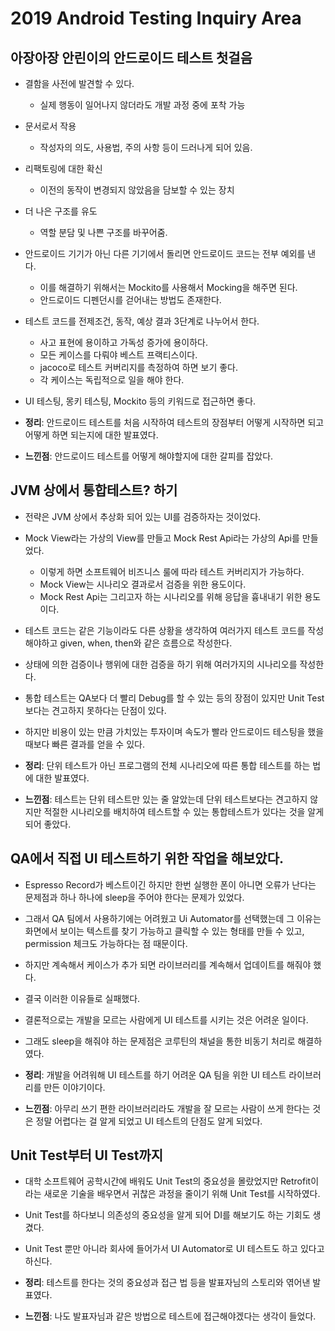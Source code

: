 # 2019 Android Testing Inquiry Area

## 아장아장 안린이의 안드로이드 테스트 첫걸음

* 결함을 사전에 발견할 수 있다.
    * 실제 행동이 일어나지 않더라도 개발 과정 중에 포착 가능
* 문서로서 작용
    * 작성자의 의도, 사용법, 주의 사항 등이 드러나게 되어 있음.
* 리팩토링에 대한 확신
    * 이전의 동작이 변경되지 않았음을 담보할 수 있는 장치
* 더 나은 구조를 유도
    * 역할 분담 및 나쁜 구조를 바꾸어줌.

* 안드로이드 기기가 아닌 다른 기기에서 돌리면 안드로이드 코드는 전부 예외를 낸다.
    * 이를 해결하기 위해서는 Mockito를 사용해서 Mocking을 해주면 된다.
    * 안드로이드 디펜던시를 걷어내는 방법도 존재한다.

* 테스트 코드를 전제조건, 동작, 예상 결과 3단계로 나누어서 한다.
    * 사고 표현에 용이하고 가독성 증가에 용이하다.
    * 모든 케이스를 다뤄야 베스트 프랙티스이다.
    * jacoco로 테스트 커버리지를 측정하여 하면 보기 좋다.
    * 각 케이스는 독립적으로 일을 해야 한다.

* UI 테스팅, 몽키 테스팅, Mockito 등의 키워드로 접근하면 좋다.

* **정리**: 안드로이드 테스트를 처음 시작하여 테스트의 장점부터 어떻게 시작하면 되고 어떻게 하면 되는지에 대한 발표였다.
* **느낀점**: 안드로이드 테스트를 어떻게 해야할지에 대한 갈피를 잡았다.

## JVM 상에서 통합테스트? 하기
* 전략은 JVM 상에서 추상화 되어 있는 UI를 검증하자는 것이었다.
* Mock View라는 가상의 View를 만들고 Mock Rest Api라는 가상의 Api를 만들었다.
    * 이렇게 하면 소프트웨어 비즈니스 룰에 따라 테스트 커버리지가 가능하다.
    * Mock View는 시나리오 결과로서 검증을 위한 용도이다.
    * Mock Rest Api는 그리고자 하는 시나리오를 위해 응답을 흉내내기 위한 용도이다.
* 테스트 코드는 같은 기능이라도 다른 상황을 생각하여 여러가지 테스트 코드를 작성해야하고 given, when, then와 같은 흐름으로 작성한다.
* 상태에 의한 검증이나 행위에 대한 검증을 하기 위해 여러가지의 시나리오를 작성한다.
* 통합 테스트는 QA보다 더 빨리 Debug를 할 수 있는 등의 장점이 있지만 Unit Test보다는 견고하지 못하다는 단점이 있다.
* 하지만 비용이 있는 만큼 가치있는 투자이며 속도가 빨라 안드로이드 테스팅을 했을 때보다 빠른 결과를 얻을 수 있다.

* **정리**: 단위 테스트가 아닌 프로그램의 전체 시나리오에 따른 통합 테스트를 하는 법에 대한 발표였다.
* **느낀점**: 테스트는 단위 테스트만 있는 줄 알았는데 단위 테스트보다는 견고하지 않지만 적절한 시나리오를 배치하여 테스트할 수 있는 통합테스트가 있다는 것을 알게 되어 좋았다.

## QA에서 직접 UI 테스트하기 위한 작업을 해보았다.
* Espresso Record가 베스트이긴 하지만 한번 실행한 폰이 아니면 오류가 난다는 문제점과 하나 하나에 sleep을 주어야 한다는 문제가 있었다.
* 그래서 QA 팀에서 사용하기에는 어려웠고 Ui Automator를 선택했는데 그 이유는 화면에서 보이는 텍스트를 찾기 가능하고 클릭할 수 있는 형태를 만들 수 있고, permission 체크도 가능하다는 점 때문이다.
* 하지만 계속해서 케이스가 추가 되면 라이브러리를 계속해서 업데이트를 해줘야 했다.
* 결국 이러한 이유들로 실패했다.
* 결론적으로는 개발을 모르는 사람에게 UI 테스트를 시키는 것은 어려운 일이다.
* 그래도 sleep을 해줘야 하는 문제점은 코루틴의 채널을 통한 비동기 처리로 해결하였다.

* **정리**: 개발을 어려워해 UI 테스트를 하기 어려운 QA 팀을 위한 UI 테스트 라이브러리를 만든 이야기이다.
* **느낀점**: 아무리 쓰기 편한 라이브러리라도 개발을 잘 모르는 사람이 쓰게 한다는 것은 정말 어렵다는 걸 알게 되었고 UI 테스트의 단점도 알게 되었다.

## Unit Test부터 UI Test까지
* 대학 소프트웨어 공학시간에 배워도 Unit Test의 중요성을 몰랐었지만 Retrofit이라는 새로운 기술을 배우면서 귀찮은 과정을 줄이기 위해 Unit Test를 시작하였다.
* Unit Test를 하다보니 의존성의 중요성을 알게 되어 DI를 해보기도 하는 기회도 생겼다.
* Unit Test 뿐만 아니라 회사에 들어가서 UI Automator로 UI 테스트도 하고 있다고 하신다.

* **정리**: 테스트를 한다는 것의 중요성과 접근 법 등을 발표자님의 스토리와 엮어낸 발표였다.
* **느낀점**: 나도 발표자님과 같은 방법으로 테스트에 접근해야겠다는 생각이 들었다.